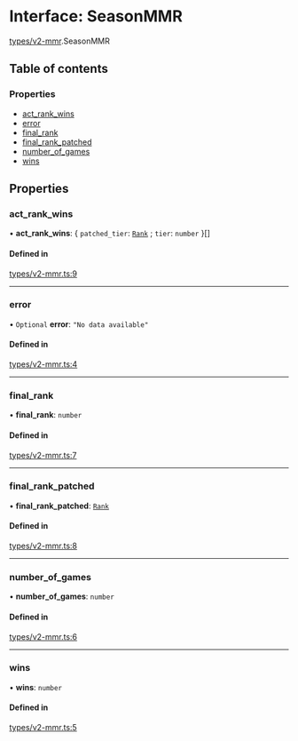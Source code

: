 # Interface: SeasonMMR

[types/v2-mmr](../modules/types_v2_mmr.md).SeasonMMR

## Table of contents

### Properties

- [act\_rank\_wins](types_v2_mmr.SeasonMMR.md#act_rank_wins)
- [error](types_v2_mmr.SeasonMMR.md#error)
- [final\_rank](types_v2_mmr.SeasonMMR.md#final_rank)
- [final\_rank\_patched](types_v2_mmr.SeasonMMR.md#final_rank_patched)
- [number\_of\_games](types_v2_mmr.SeasonMMR.md#number_of_games)
- [wins](types_v2_mmr.SeasonMMR.md#wins)

## Properties

### act\_rank\_wins

• **act\_rank\_wins**: { `patched_tier`: [`Rank`](../modules/types_general.md#rank) ; `tier`: `number`  }[]

#### Defined in

[types/v2-mmr.ts:9](https://github.com/jameslinimk/unofficial-valorant-api/blob/2dbdb4a/package/src/types/v2-mmr.ts#L9)

___

### error

• `Optional` **error**: ``"No data available"``

#### Defined in

[types/v2-mmr.ts:4](https://github.com/jameslinimk/unofficial-valorant-api/blob/2dbdb4a/package/src/types/v2-mmr.ts#L4)

___

### final\_rank

• **final\_rank**: `number`

#### Defined in

[types/v2-mmr.ts:7](https://github.com/jameslinimk/unofficial-valorant-api/blob/2dbdb4a/package/src/types/v2-mmr.ts#L7)

___

### final\_rank\_patched

• **final\_rank\_patched**: [`Rank`](../modules/types_general.md#rank)

#### Defined in

[types/v2-mmr.ts:8](https://github.com/jameslinimk/unofficial-valorant-api/blob/2dbdb4a/package/src/types/v2-mmr.ts#L8)

___

### number\_of\_games

• **number\_of\_games**: `number`

#### Defined in

[types/v2-mmr.ts:6](https://github.com/jameslinimk/unofficial-valorant-api/blob/2dbdb4a/package/src/types/v2-mmr.ts#L6)

___

### wins

• **wins**: `number`

#### Defined in

[types/v2-mmr.ts:5](https://github.com/jameslinimk/unofficial-valorant-api/blob/2dbdb4a/package/src/types/v2-mmr.ts#L5)

